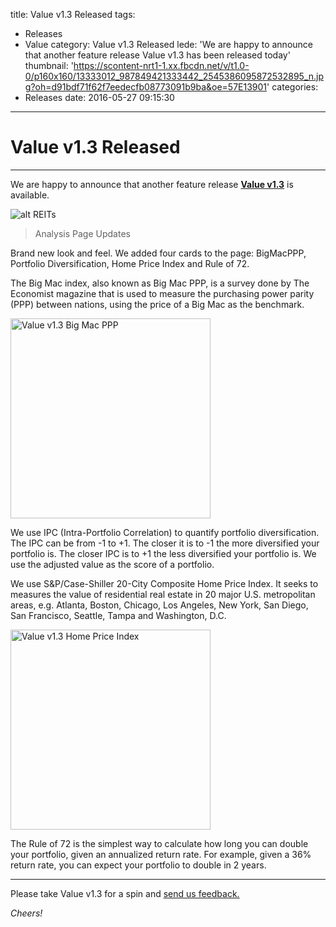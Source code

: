 title: Value v1.3 Released
tags:
  - Releases
  - Value
category: Value v1.3 Released
lede: 'We are happy to announce that another feature release Value v1.3 has been released today'
thumbnail: 'https://scontent-nrt1-1.xx.fbcdn.net/v/t1.0-0/p160x160/13333012_987849421333442_2545386095872532895_n.jpg?oh=d91bdf71f62f7eedecfb08773091b9ba&oe=57E13901'
categories:
  - Releases
date: 2016-05-27 09:15:30
---
# Value v1.3 Released

***

We are happy to announce that another feature release [**Value v1.3**](https://itunes.apple.com/us/app/value-turn-investors-idea/id1020357535?ls=1&mt=8 "Value v1.3 - App Store") is available.

![alt REITs](https://scontent-nrt1-1.xx.fbcdn.net/v/t1.0-0/p160x160/13333012_987849421333442_2545386095872532895_n.jpg?oh=d91bdf71f62f7eedecfb08773091b9ba&oe=57E13901 "Value v1.3 new feature")

> Analysis Page Updates

Brand new look and feel. We added four cards to the page: BigMacPPP, Portfolio Diversification, Home Price Index and Rule of 72. 

The Big Mac index, also known as Big Mac PPP, is a survey done by The Economist magazine that is used to measure the purchasing power parity (PPP) between nations, using the price of a Big Mac as the benchmark. 

<img src="https://scontent-nrt1-1.xx.fbcdn.net/v/t1.0-9/13256287_981470451971339_563655784568180187_n.png?oh=31537d80467a26e2eede4057f085f66d&oe=57CC2912" alt="Value v1.3 Big Mac PPP" style="width: 320px;"/>

We use IPC (Intra-Portfolio Correlation) to quantify portfolio diversification. The IPC can be from -1 to +1. The closer it is to -1 the more diversified your portfolio is. The closer IPC is to +1 the less diversified your portfolio is. We use the adjusted value as the score of a portfolio. 

We use S&P/Case-Shiller 20-City Composite Home Price Index. It seeks to measures the value of residential real estate in 20 major U.S. metropolitan areas, e.g. Atlanta, Boston, Chicago, Los Angeles, New York, San Diego, San Francisco, Seattle, Tampa and Washington, D.C. 

<img src="https://scontent-nrt1-1.xx.fbcdn.net/v/t1.0-9/13240709_981471088637942_19704120370348432_n.png?oh=2c6b7bb852cb56ecbc43df3aea0d4e3d&oe=57D2E2F2" alt="Value v1.3 Home Price Index" style="width: 320px;"/>

The Rule of 72 is the simplest way to calculate how long you can double your portfolio, given an annualized return rate. For example, given a 36% return rate, you can expect your portfolio to double in 2 years.

***

Please take Value v1.3 for a spin and [send us feedback.][1]

[1]: mailto:feedback@gimletech.com

_Cheers!_